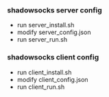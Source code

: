 ### shadowsocks server config
* run server_install.sh
* modify server_config.json
* run server_run.sh

### shadowsocks client config
* run client_install.sh
* modify client_config.json
* run client_run.sh
